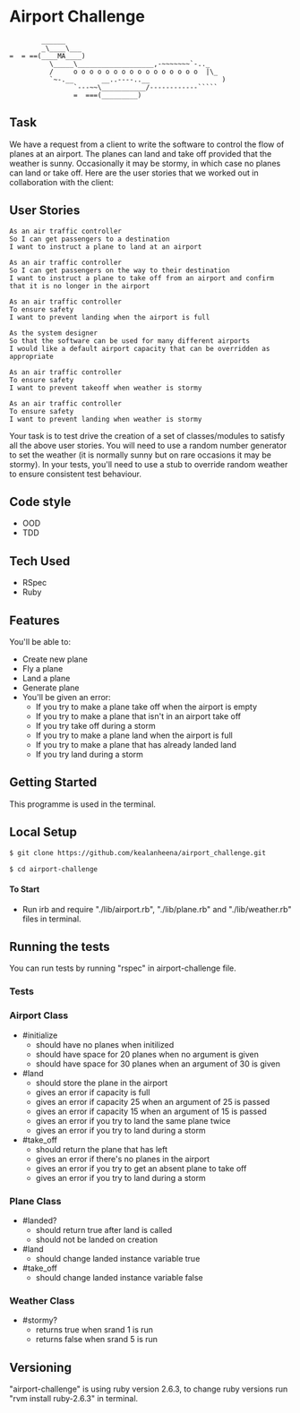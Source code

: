 # Airport Challenge

```
        ______
        _\____\___
=  = ==(____MA____)
          \_____\___________________,-~~~~~~~`-.._
          /     o o o o o o o o o o o o o o o o  |\_
          `~-.__       __..----..__                  )
                `---~~\___________/------------`````
                =  ===(_________)

```

## Task

We have a request from a client to write the software to control the flow of planes at an airport. The planes can land and take off provided that the weather is sunny. Occasionally it may be stormy, in which case no planes can land or take off.  Here are the user stories that we worked out in collaboration with the client:

## User Stories

```
As an air traffic controller 
So I can get passengers to a destination 
I want to instruct a plane to land at an airport

As an air traffic controller 
So I can get passengers on the way to their destination 
I want to instruct a plane to take off from an airport and confirm that it is no longer in the airport

As an air traffic controller 
To ensure safety 
I want to prevent landing when the airport is full 

As the system designer
So that the software can be used for many different airports
I would like a default airport capacity that can be overridden as appropriate

As an air traffic controller 
To ensure safety 
I want to prevent takeoff when weather is stormy 

As an air traffic controller 
To ensure safety 
I want to prevent landing when weather is stormy 
```

Your task is to test drive the creation of a set of classes/modules to satisfy all the above user stories. You will need to use a random number generator to set the weather (it is normally sunny but on rare occasions it may be stormy). In your tests, you'll need to use a stub to override random weather to ensure consistent test behaviour.

## Code style

- OOD
- TDD

## Tech Used

- RSpec
- Ruby

## Features

You'll be able to:

- Create new plane
- Fly a plane
- Land a plane
- Generate plane
- You'll be given an error:
  - If you try to make a plane take off when the airport is empty
  - If you try to make a plane that isn't in an airport take off
  - If you try take off during a storm
  - If you try to make a plane land when the airport is full
  - If you try to make a plane that has already landed land
  - If you try land during a storm


## Getting Started

This programme is used in the terminal.

## Local Setup

```sh
$ git clone https://github.com/kealanheena/airport_challenge.git
```

```sh
$ cd airport-challenge
```

#### To Start

- Run irb and require "./lib/airport.rb", "./lib/plane.rb" and "./lib/weather.rb" files in terminal.

## Running the tests

You can run tests by running "rspec" in airport-challenge file.

### Tests 

### Airport Class

- #initialize
  - should have no planes when initilized
  - should have space for 20 planes when no argument is given
  - should have space for 30 planes when an argument of 30 is given
- #land
  - should store the plane in the airport
  - gives an error if capacity is full
  - gives an error if capacity 25 when an argument of 25 is passed
  - gives an error if capacity 15 when an argument of 15 is passed
  - gives an error if you try to land the same plane twice
  - gives an error if you try to land during a storm
- #take_off
  - should return the plane that has left
  - gives an error if there's no planes in the airport
  - gives an error if you try to get an absent plane to take off
  - gives an error if you try to land during a storm

### Plane Class

- #landed?
  - should return true after land is called
  - should not be landed on creation
- #land
  - should change landed instance variable true
- #take_off
  - should change landed instance variable false

### Weather Class

- #stormy?
  - returns true when srand 1 is run
  - returns false when srand 5 is run

## Versioning

"airport-challenge" is using ruby version 2.6.3, to change ruby versions run "rvm install ruby-2.6.3" in terminal.
